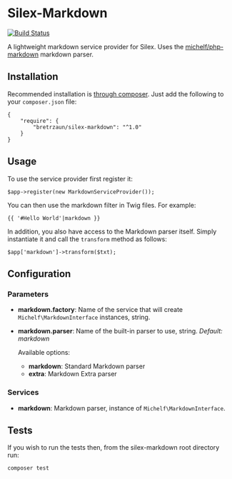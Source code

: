 Silex-Markdown
==============

[![Build Status](https://travis-ci.org/bretrzaun/Silex-Markdown.svg?branch=master)](https://travis-ci.org/bretrzaun/Silex-Markdown)

A lightweight markdown service provider for Silex. Uses the
[michelf/php-markdown](https://packagist.org/packages/michelf/php-markdown) markdown parser.

Installation
------------

Recommended installation is [through composer](http://getcomposer.org). Just add
the following to your `composer.json` file:

    {
        "require": {
            "bretrzaun/silex-markdown": "^1.0"
        }
    }

Usage
-----

To use the service provider first register it:

    $app->register(new MarkdownServiceProvider());

You can then use the markdown filter in Twig files. For example:

    {{ '#Hello World'|markdown }}

In addition, you also have access to the Markdown parser itself. Simply
instantiate it and call the `transform` method as follows:

    $app['markdown']->transform($txt);

Configuration
-------------

### Parameters

 * **markdown.factory**: Name of the service that will create `Michelf\MarkdownInterface` instances, string.
 * **markdown.parser**: Name of the built-in parser to use, string.
   *Default: markdown*

   Available options:
   * **markdown**:
     Standard Markdown parser
   * **extra**:
     Markdown Extra parser

### Services

 * **markdown**:
   Markdown parser, instance of `Michelf\MarkdownInterface`.

Tests
-----

If you wish to run the tests then, from the silex-markdown root directory run:

    composer test

